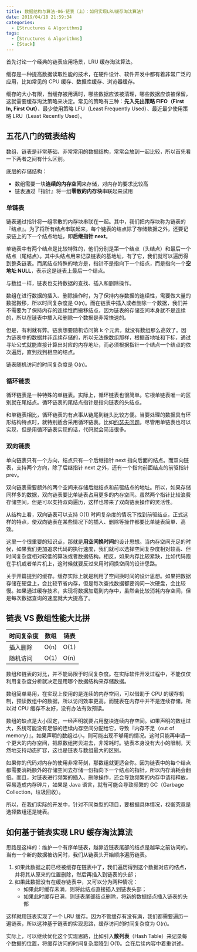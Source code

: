 ```yaml
---
title: 数据结构与算法-06-链表（上）：如何实现LRU缓存淘汰算法?
date: 2019/04/18 21:59:34
categories:
  - [Structures & Algorithms]
tags:
  - [Structures & Algorithms]
  - [Stack]
---
```


首先讨论一个经典的链表应用场景，LRU 缓存淘汰算法。

缓存是一种提高数据读取性能的技术，在硬件设计、软件开发中都有着非常广泛的应用，比如常见的 CPU 缓存、数据库缓存、浏览器缓存。

缓存的大小有限，当缓存被用满时，哪些数据应该被清理，哪些数据应该被保留，这就需要缓存淘汰策略来决定。常见的策略有三种：**先入先出策略 FIFO（First In, First Out）**、最少使用策略 LFU（Least Frequently Used）、最近最少使用策略 LRU（Least Recently Used）。

<!-- more -->

## 五花八门的链表结构

数组、链表是非常基础、非常常用的数据结构，常常会放到一起比较，所以首先看一下两者之间有什么区别。

底层的存储结构：

- 数组需要一块**连续的内存空间**来存储，对内存的要求比较高
- 链表通过『指针』将一组**零散的内存块**串联起来试用

### 单链表

链表通过指针将一组零散的内存块串联在一起。其中，我们把内存块称为链表的『结点』。为了将所有结点串联起来，每个链表的结点除了存储数据之外，还要记录链上的下一个结点地址，即**后继指针 next**。

单链表中有两个结点是比较特殊的，他们分别是第一个结点（头结点）和最后一个结点（尾结点）。其中头结点用来记录链表的基地址，有了它，我们就可以遍历得到整条链表。而尾结点特殊的地方是，指针不是指向下一个结点，而是指向一个**空地址 NULL**，表示这是链表上最后一个结点。

与数组一样，链表也支持数据的查找、插入和删除操作。

数组在进行数据的插入、删除操作时，为了保持内存数据的连续性，需要做大量的数据搬移，所以时间复杂度是 O(n)。而在链表中插入或者删除一个数据，我们并不需要为了保持内存的连续性而搬移结点，因为链表的存储空间本身就不是连续的，所以在链表中插入和删除一个数据是非常快速的。

但是，有利就有弊。链表想要随机访问第 k 个元素，就没有数组那么高效了。因为链表中的数据并非连续存储的，所以无法像数组那样，根据首地址和下标，通过寻址公式就能直接计算出对应的内存地址，而必须根据指针一个结点一个结点的依次遍历，直到找到相应的结点。

链表随机访问的时间复杂度是 O(n)。

### 循环链表

循环链表是一种特殊的单链表。实际上，循环链表也很简单。它根单链表唯一的区别就在尾结点。循环链表的尾结点指针是指向链表的头结点。

和单链表相比，循环链表的有点事从链尾到链头比较方便。当要处理的数据具有环形结构特点时，就特别适合采用循环链表。比如[约瑟夫问题](https://zh.wikipedia.org/wiki/%E7%BA%A6%E7%91%9F%E5%A4%AB%E6%96%AF%E9%97%AE%E9%A2%98)。尽管用单链表也可以实现，但是用循环链表实现的话，代码就会简洁很多。

### 双向链表

单向链表只有一个方向，结点只有一个后继指针 next 指向后面的结点。而双向链表，支持两个方向，除了后继指针 next 之外，还有一个指向前面结点的前驱指针 prev。

双向链表需要额外的两个空间来存储后继结点和前驱结点的地址。所以，如果存储同样多的数据，双向链表要比单链表占用更多的内存空间。虽然两个指针比较浪费存储空间，但是可以支持双向遍历，这样也带来了双向链表操作的灵活性。

从结构上看，双向链表可以支持 O(1) 时间复杂度的情况下找到前驱结点，正式这样的特点，使双向链表在某些情况下的插入、删除等操作都要比单链表简单、高效。

这里一个很重要的知识点，那就是**用空间换时间**的设计思想。当内存空间充足的时候，如果我们更加追求代码的执行速度，我们就可以选择空间复杂度相对较高、但时间复杂度相对较低的算法或者数据结构。相反，如果内存比较紧缺，比如代码跑在手机或者单片机上，这时候就要反过来用时间换空间的设计思路。

关于开篇提到的缓存。缓存实际上就是利用了空间换时间的设计思想。如果把数据存储在硬盘上，会比较节省内存，但是每次查找数据都要询问一次硬盘，会比较慢。如果通过缓存技术，实现将数据加载到内存中，虽然会比较消耗内存空间，但是每次数据查询的速度就大大提高了。

## 链表 VS 数组性能大比拼

| 时间复杂度 | 数组 | 链表 |
| ---------- | ---- | ---- |
| 插入删除   | O(n) | O(1) |
| 随机访问   | O(1) | O(n) |

数组和链表的对比，并不能局限于时间复杂度。在实际软件开发过程中，不能仅仅利用复杂度分析就决定是用哪个数据结构来存储数据。

数组简单易用，在实现上使用的是连续的内存空间，可以借助于 CPU 的缓存机制，预读数组中的数据，所以访问效率更高。而链表在内存中并不是连续存储，所以对 CPU 缓存不友好，没有办法有效预读。

数组的缺点是大小固定，一经声明就要占用整块连续内存空间。如果声明的数组过大，系统可能没有足够的连续内存空间分配给它，导致『内存不足（out of memory）』。如果声明的数组过小，则可能出现不够用的情况。这时只能再申请一个更大的内存空间，把原数组拷贝进去，非常耗时。链表本身没有大小的限制，天然地支持动态扩容，这也是链表与数组最大的区别。

如果你的代码对内存的使用非常苛刻，那数组就更适合你。因为链表中的每个结点都需要消耗额外的存储空间去存储一份指向下一个结点的指针，所以内存消耗会翻倍。而且，对链表进行频繁的插入、删除操作，还会导致频繁的内存申请和释放，容易造成内存碎片，如果是 Java 语言，就有可能会导致频繁的 GC（Garbage Collection，垃圾回收）。

所以，在我们实际的开发中，针对不同类型的项目，要根据具体情况，权衡究竟是选择数组还是链表。

## 如何基于链表实现 LRU 缓存淘汰算法

思路是这样的：维护一个有序单链表，越靠近链表尾部的结点是越早之前访问的。当有一个新的数据被访问时，我们从链表头开始顺序遍历链表。

1. 如果此数据之前已经被缓存在链表中了，我们遍历得到这个数据对应的结点，并将其从原来的位置删除，然后再插入到链表的头部；
2. 如果此数据没有在缓存链表中，又可以分为两种情况：
    - 如果此时缓存未满，则将此结点直接插入到链表头部；
    - 如果此时缓存已满，则链表尾部结点删除，将新的数据结点插入链表的头部

这样就用链表实现了一个 LRU 缓存。因为不管缓存有没有满，我们都需要遍历一遍链表，所以这种基于链表的实现思路，缓存访问的时间复杂度为 O(n)。

实际上，可以继续优化这个实现思路，比如引入**散列表**（Hash Table）来记录每个数据的位置，将缓存访问的时间复杂度降到 O(1)。会在后续内容中着重讲述。


